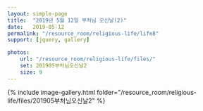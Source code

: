 ```yaml
---
layout: simple-page
title:  "2019년 5월 12일 부처님 오신날(2)"
date:   2019-05-12
permalink: "/resource_room/religious-life/life8"
support: [jquery, gallery]

photos:
    url: "/resource_room/religious-life/files/"
    set: 201905부처님오신날2
    size: 9
---
```

{% include image-gallery.html folder="/resource_room/religious-life/files/201905부처님오신날2" %}
